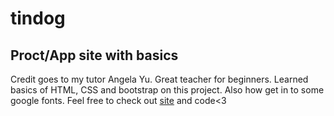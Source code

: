 # tindog

<h2>Proct/App site with basics</h2>

<p>Credit goes to my tutor Angela Yu. Great teacher for beginners. Learned basics of HTML, CSS and bootstrap on this project. Also how get in to some google fonts. Feel free to check out <a href=https://dorukozerr.github.io/tindog/>site</a> and code<3</a></p>






